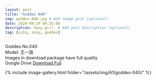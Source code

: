 ```yaml
---
layout: post
title: "Goddes 040"
img: goddes-040.jpg # Add image post (optional)
date: 2020-09-29 09:35:00
description: Sexy girl. # Add post description (optional)
tag: [cute, sexy, goddes]
---
```

Goddes No.040  
Model: 王一涵               
Images in download package have full quality                    
Google Drive [Download Full](http://gestyy.com/eeC81A)

{% include image-gallery.html folder="/assets/img/A1/goddes-040/" %}
